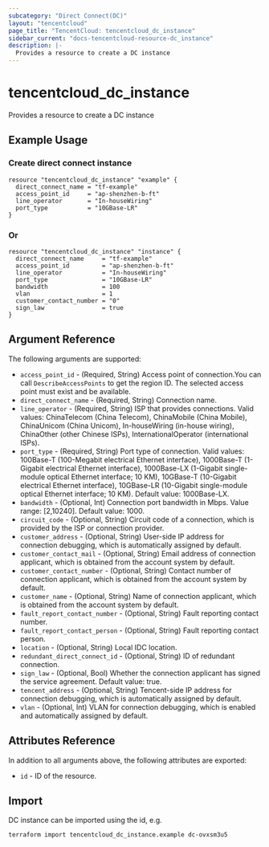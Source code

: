 ```yaml
---
subcategory: "Direct Connect(DC)"
layout: "tencentcloud"
page_title: "TencentCloud: tencentcloud_dc_instance"
sidebar_current: "docs-tencentcloud-resource-dc_instance"
description: |-
  Provides a resource to create a DC instance
---
```


# tencentcloud_dc_instance

Provides a resource to create a DC instance

## Example Usage

### Create direct connect instance

```hcl
resource "tencentcloud_dc_instance" "example" {
  direct_connect_name = "tf-example"
  access_point_id     = "ap-shenzhen-b-ft"
  line_operator       = "In-houseWiring"
  port_type           = "10GBase-LR"
}
```

### Or

```hcl
resource "tencentcloud_dc_instance" "instance" {
  direct_connect_name     = "tf-example"
  access_point_id         = "ap-shenzhen-b-ft"
  line_operator           = "In-houseWiring"
  port_type               = "10GBase-LR"
  bandwidth               = 100
  vlan                    = 1
  customer_contact_number = "0"
  sign_law                = true
}
```

## Argument Reference

The following arguments are supported:

* `access_point_id` - (Required, String) Access point of connection.You can call `DescribeAccessPoints` to get the region ID. The selected access point must exist and be available.
* `direct_connect_name` - (Required, String) Connection name.
* `line_operator` - (Required, String) ISP that provides connections. Valid values: ChinaTelecom (China Telecom), ChinaMobile (China Mobile), ChinaUnicom (China Unicom), In-houseWiring (in-house wiring), ChinaOther (other Chinese ISPs), InternationalOperator (international ISPs).
* `port_type` - (Required, String) Port type of connection. Valid values: 100Base-T (100-Megabit electrical Ethernet interface), 1000Base-T (1-Gigabit electrical Ethernet interface), 1000Base-LX (1-Gigabit single-module optical Ethernet interface; 10 KM), 10GBase-T (10-Gigabit electrical Ethernet interface), 10GBase-LR (10-Gigabit single-module optical Ethernet interface; 10 KM). Default value: 1000Base-LX.
* `bandwidth` - (Optional, Int) Connection port bandwidth in Mbps. Value range: [2,10240]. Default value: 1000.
* `circuit_code` - (Optional, String) Circuit code of a connection, which is provided by the ISP or connection provider.
* `customer_address` - (Optional, String) User-side IP address for connection debugging, which is automatically assigned by default.
* `customer_contact_mail` - (Optional, String) Email address of connection applicant, which is obtained from the account system by default.
* `customer_contact_number` - (Optional, String) Contact number of connection applicant, which is obtained from the account system by default.
* `customer_name` - (Optional, String) Name of connection applicant, which is obtained from the account system by default.
* `fault_report_contact_number` - (Optional, String) Fault reporting contact number.
* `fault_report_contact_person` - (Optional, String) Fault reporting contact person.
* `location` - (Optional, String) Local IDC location.
* `redundant_direct_connect_id` - (Optional, String) ID of redundant connection.
* `sign_law` - (Optional, Bool) Whether the connection applicant has signed the service agreement. Default value: true.
* `tencent_address` - (Optional, String) Tencent-side IP address for connection debugging, which is automatically assigned by default.
* `vlan` - (Optional, Int) VLAN for connection debugging, which is enabled and automatically assigned by default.

## Attributes Reference

In addition to all arguments above, the following attributes are exported:

* `id` - ID of the resource.



## Import

DC instance can be imported using the id, e.g.

```
terraform import tencentcloud_dc_instance.example dc-ovxsm3u5
```


